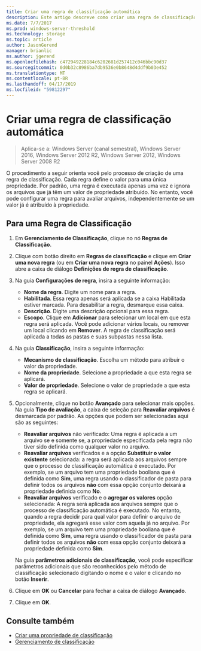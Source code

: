 ```yaml
---
title: Criar uma regra de classificação automática
description: Este artigo descreve como criar uma regra de classificação para uma propriedade.
ms.date: 7/7/2017
ms.prod: windows-server-threshold
ms.technology: storage
ms.topic: article
author: JasonGerend
manager: brianlic
ms.author: jgerend
ms.openlocfilehash: c472949228184c6202681d257412c046bbc90d37
ms.sourcegitcommit: 0d0b32c8986ba7db9536e0b8648d4ddf9b03e452
ms.translationtype: MT
ms.contentlocale: pt-BR
ms.lasthandoff: 04/17/2019
ms.locfileid: "59812297"
---
```

# <a name="create-an-automatic-classification-rule"></a>Criar uma regra de classificação automática

> Aplica-se a: Windows Server (canal semestral), Windows Server 2016, Windows Server 2012 R2, Windows Server 2012, Windows Server 2008 R2

O procedimento a seguir orienta você pelo processo de criação de uma regra de classificação. Cada regra define o valor para uma única propriedade. Por padrão, uma regra é executada apenas uma vez e ignora os arquivos que já têm um valor de propriedade atribuído. No entanto, você pode configurar uma regra para avaliar arquivos, independentemente se um valor já é atribuído à propriedade.

## <a name="to-create-a-classification-rule"></a>Para uma Regra de Classificação

1.  Em **Gerenciamento de Classificação**, clique no nó **Regras de Classificação**.

2.  Clique com botão direito em **Regras de classificação** e clique em **Criar uma nova regra** (ou em **Criar uma nova regra** no painel **Ações**). Isso abre a caixa de diálogo **Definições de regra de classificação**.

3.  Na guia **Configurações de regra**, insira a seguinte informação:

    -   **Nome da regra**. Digite um nome para a regra.
    -   **Habilitada**. Essa regra apenas será aplicada se a caixa Habilitada estiver marcada. Para desabilitar a regra, desmarque essa caixa.
    -   **Descrição**. Digite uma descrição opcional para essa regra.
    -   **Escopo**. Clique em **Adicionar** para selecionar um local em que esta regra será aplicada. Você pode adicionar vários locais, ou remover um local clicando em **Remover**. A regra de classificação será aplicada a todas as pastas e suas subpastas nessa lista.

4.  Na guia **Classificação**, insira a seguinte informação:

    -   **Mecanismo de classificação**. Escolha um método para atribuir o valor da propriedade.
    -   **Nome da propriedade**. Selecione a propriedade a que esta regra se aplicará.
    -   **Valor de propriedade**. Selecione o valor de propriedade a que esta regra se aplicará.

5.  Opcionalmente, clique no botão **Avançado** para selecionar mais opções. Na guia **Tipo de avaliação**, a caixa de seleção para **Reavaliar arquivos** é desmarcada por padrão. As opções que podem ser selecionadas aqui são as seguintes:

    -   **Reavaliar arquivos** não verificado: Uma regra é aplicada a um arquivo se e somente se, a propriedade especificada pela regra não tiver sido definida como qualquer valor no arquivo.
    -   **Reavaliar arquivos** verificados e a opção **Substituir o valor existente** selecionada: a regra será aplicada aos arquivos sempre que o processo de classificação automática é executado. Por exemplo, se um arquivo tem uma propriedade booliana que é definida como **Sim**, uma regra usando o classificador de pasta para definir todos os arquivos **não** com essa opção conjunto deixará a propriedade definida como **No**.
    -   **Reavaliar arquivos** verificado e o **agregar os valores** opção selecionada: A regra será aplicada aos arquivos sempre que o processo de classificação automática é executado. No entanto, quando a regra decidir para qual valor para definir o arquivo de propriedade, ela agregará esse valor com aquela já no arquivo. Por exemplo, se um arquivo tem uma propriedade booliana que é definida como **Sim**, uma regra usando o classificador de pasta para definir todos os arquivos **não** com essa opção conjunto deixará a propriedade definida como **Sim**.

    Na guia **parâmetros adicionais de classificação**, você pode especificar parâmetros adicionais que são reconhecidos pelo método de classificação selecionado digitando o nome e o valor e clicando no botão **Inserir**.

6.  Clique em **OK** ou **Cancelar** para fechar a caixa de diálogo **Avançado**.

7.  Clique em **OK**.

## <a name="see-also"></a>Consulte também

-   [Criar uma propriedade de classificação](create-classification-property.md)
-   [Gerenciamento de classificação](classification-management.md)